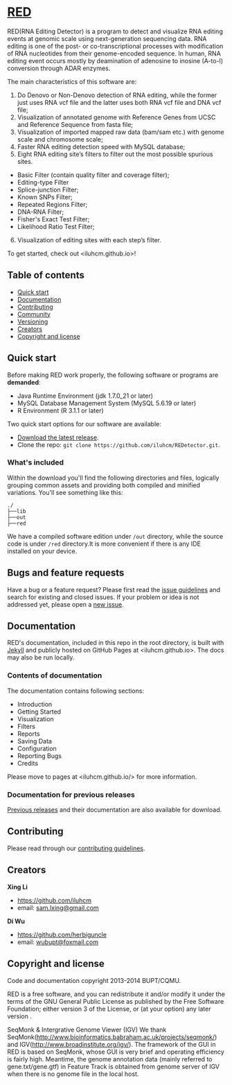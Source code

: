 # [RED](iluhcm.github.io)

RED(RNA Editing Detector) is a program to detect and visualize RNA editing events at genomic scale using next-generation sequencing data. RNA editing is one of the post- or co-transcriptional processes with modification of RNA nucleotides from their genome-encoded sequence. In human, RNA editing event occurs mostly by deamination of adenosine to inosine (A-to-I) conversion through ADAR enzymes. 

The main characteristics of this software are:
1. Do Denovo or Non-Denovo detection of RNA editing, while the former just uses RNA vcf file and the latter uses both RNA vcf file and DNA vcf file;
2. Visualization of annotated genome with Reference Genes from UCSC and Reference Sequence from fasta file;
3. Visualization of imported mapped raw data (bam/sam etc.) with genome scale and chromosome scale;
4. Faster RNA editing detection speed with MySQL database;
5. Eight RNA editing site’s filters to filter out the most possible spurious sites.
  - Basic Filter (contain quality filter and coverage filter);
  - Editing-type Filter
  - Splice-junction Filter;
  - Known SNPs Filter;
  - Repeated Regions Filter;
  - DNA-RNA Filter;
  - Fisher's Exact Test Filter;
  - Likelihood Ratio Test Filter;
6. Visualization of editing sites with each step’s filter.

To get started, check out <iluhcm.github.io>!

## Table of contents

 - [Quick start](#quick-start)
 - [Documentation](#documentation)
 - [Contributing](#contributing)
 - [Community](#community)
 - [Versioning](#versioning)
 - [Creators](#creators)
 - [Copyright and license](#copyright-and-license)

## Quick start

Before making RED work properly, the following software or programs are **demanded**:

- Java Runtime Environment (jdk 1.7.0_21 or later)
- MySQL Database Management System (MySQL 5.6.19 or later)
- R Environment (R 3.1.1 or later) 

Two quick start options for our software are available:

- [Download the latest release](https://github.com/iluhcm/REDetector/archive/master.zip).
- Clone the repo: `git clone https://github.com/iluhcm/REDetector.git`.

### What's included

Within the download you'll find the following directories and files, logically grouping common assets and providing both compiled and minified variations. You'll see something like this:

```
./
├──lib
├──out
├──red
```

We have a compiled software edition under `/out` directory, while the source code is under `/red` directory.It is more convenient if there is any IDE installed on your device.

## Bugs and feature requests

Have a bug or a feature request? Please first read the [issue guidelines](https://github.com/iluhcm/REDetector/issues) and search for existing and closed issues. If your problem or idea is not addressed yet, please open a [new issue](https://github.com/iluhcm/REDetector/issues/new).

## Documentation

RED's documentation, included in this repo in the root directory, is built with [Jekyll](http://jekyllrb.com) and publicly hosted on GitHub Pages at <iluhcm.github.io>. The docs may also be run locally.

### Contents of documentation

The documentation contains following sections:

- Introduction
- Getting Started
- Visualization
- Filters
- Reports
- Saving Data
- Configuration
- Reporting Bugs
- Credits

Please move to pages at <iluhcm.github.io/> for more information.

### Documentation for previous releases

[Previous releases](https://github.com/iluhcm/REDetector/releases) and their documentation are also available for download.

## Contributing

Please read through our [contributing guidelines](https://github.com/iluhcm/REDetector/graphs/contributors).

## Creators

**Xing Li**

- <https://github.com/iluhcm>
- email: <sam.lxing@gmail.com>

**Di Wu**

- <https://github.com/herbiguncle>
- email: <wubupt@foxmail.com>

## Copyright and license

Code and documentation copyright 2013-2014 BUPT/CQMU. 

RED is a free software, and you can redistribute it and/or modify it under the terms of the GNU General Public License as published by the Free Software Foundation; either version 3 of the License, or (at your option) any later version .

SeqMonk & Intergrative Genome Viewer (IGV)
We thank SeqMonk(http://www.bioinformatics.babraham.ac.uk/projects/seqmonk/) and IGV(http://www.broadinstitute.org/igv/). The framework of the GUI in RED is based on SeqMonk, whose GUI is very brief and operating efficiency is fairly high. Meantime, the genome annotation data (mainly referred to gene.txt/gene.gtf) in Feature Track is obtained from genome server of IGV when there is no genome file in the local host.

